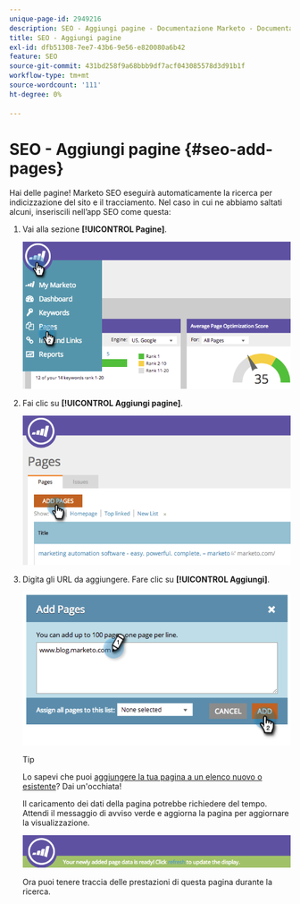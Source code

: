 ```yaml
---
unique-page-id: 2949216
description: SEO - Aggiungi pagine - Documentazione Marketo - Documentazione del prodotto
title: SEO - Aggiungi pagine
exl-id: dfb51308-7ee7-43b6-9e56-e820080a6b42
feature: SEO
source-git-commit: 431bd258f9a68bbb9df7acf043085578d3d91b1f
workflow-type: tm+mt
source-wordcount: '111'
ht-degree: 0%

---
```


# SEO - Aggiungi pagine {#seo-add-pages}

Hai delle pagine! Marketo SEO eseguirà automaticamente la ricerca per indicizzazione del sito e il tracciamento. Nel caso in cui ne abbiamo saltati alcuni, inseriscili nell’app SEO come questa:

1. Vai alla sezione **[!UICONTROL Pagine]**.

   ![](assets/image2014-9-18-12-3a55-3a19.png)

1. Fai clic su **[!UICONTROL Aggiungi pagine]**.

   ![](assets/image2014-9-18-12-3a55-3a53.png)

1. Digita gli URL da aggiungere. Fare clic su **[!UICONTROL Aggiungi]**.

   ![](assets/image2014-9-18-12-3a56-3a15.png)

   >[!TIP]
   >
   >Lo sapevi che puoi [aggiungere la tua pagina a un elenco nuovo o esistente](/help/marketo/product-docs/additional-apps/seo/understanding-seo/seo-managing-lists.md)? Dai un&#39;occhiata!

   Il caricamento dei dati della pagina potrebbe richiedere del tempo. Attendi il messaggio di avviso verde e aggiorna la pagina per aggiornare la visualizzazione.

   ![](assets/image2014-9-18-12-3a57-3a10.png)

   Ora puoi tenere traccia delle prestazioni di questa pagina durante la ricerca.
